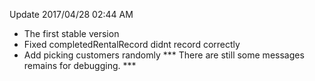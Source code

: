 Update  2017/04/28 02:44 AM

- The first stable version
- Fixed completedRentalRecord didnt record correctly
- Add picking customers randomly
*** There are still some messages remains for debugging. ***

